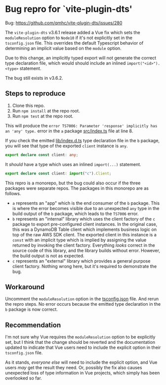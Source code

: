 # Bug repro for `vite-plugin-dts'

Bug: https://github.com/qmhc/vite-plugin-dts/issues/280

The `vite-plugin-dts` v3.6.1 release added a Vue fix which sets the `moduleResolution` option to `Node10` if it's not explicitly set in the `tsconfig.json` file. This overrides the default Typescript behavior of determining an implicit value based on the `module` option.

Due to this change, an implicitly typed export will not generate the correct type declaration file, which would should include an inlined `import("<id>").<type>` statement.

The bug still exists in v3.6.2.

## Steps to reproduce

1. Clone this repo.
2. Run `npm install` at the repo root.
3. Run `npm test` at the repo root.

This will produce the `error TS7006: Parameter 'response' implicitly has an 'any' type.` error in the `a` package [src/index.ts](packages/a/src/index.ts) file at line 8.

If you check the emitted [lib/index.d.ts](packages/b/lib/index.d.ts) type declaration file in the `b` package, you will see that type of the exported `client` instance is `any`.

```ts
export declare const client: any;
```

It _should_ have a type which uses an inlined `import(...)` statement.

```ts
export declare const client: import("c").Client;
```

This repro is a monorepo, but the bug could also occur if the three packages were separate repos. The packages in this monorepo are as follows.

- `a` represents an "app" which is the end consumer of the `b` package. This is where the error becomes visible due to an unexpected `any` type in the build output of the `b` package, which leads to the `TS7006` error.
- `b` represents an "internal" library which uses the client factory of the `c` package to export pre-configured client instances. In the original case, this was a DynamoDB Table client which implements business logic on top of the raw AWS SDK client. The exported client in this instance is a `const` with an implicit type which is implied by assigning the value returned by invoking the client factory. Everything _looks_ correct in the source code of this library, and the library builds without error. However, the build output is not as expected.
- `c` represents an "external" library which provides a general purpose client factory. Nothing wrong here, but it's required to demonstrate the bug.

## Workaround

Uncomment the `moduleResolution` option in the [tsconfig.json](tsconfig.json) file. And rerun the repro steps. No error occurs because the emitted type declaration in the `b` package is now correct.

## Recommendation

I'm not sure why Vue requires the `moduleResolution` option to be explicitly set, but I think that the change should be reverted and the documentation updated to indicate that Vue users need to include the explicit option in their `tsconfig.json` file.

As it stands, _everyone else_ will need to include the explicit option, and Vue users _may_ get the result they need. Or, possibly the fix also causes unexpected loss of type information in Vue projects, which simply has been overlooked so far.
